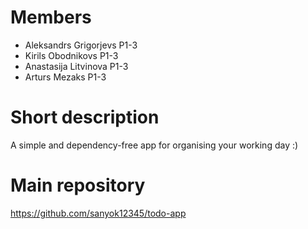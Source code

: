 # Members
* Aleksandrs Grigorjevs P1-3
* Kirils Obodnikovs P1-3
* Anastasija Litvinova P1-3
* Arturs Mezaks P1-3

# Short description
A simple and dependency-free app for organising your working day :)

# Main repository
https://github.com/sanyok12345/todo-app